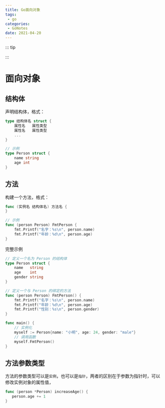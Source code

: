 ```yaml
---
title: Go面向对象
tags:
 - go
categories: 
 - GoNotes
date: 2021-04-20
---
```


::: tip

:::

# 面向对象

## 结构体

声明结构体，格式：

```go
type 结构体名 struct {
    属性名   属性类型
    属性名   属性类型
    ...
}

// 示例 
type Person struct {
    name string
    age int
}
```

## 方法

构建一个方法，格式：

```go
func (实例名 结构体名) 方法名 {
}

// 示例 
func (person Person) FmtPerson {
    fmt.Printf("名字：%s\n", person.name)
    fmt.Printf("年龄：%d\n", person.age)
}
```

完整示例

```go
// 定义一个名为 Person 的结构体
type Person struct {
	name   string
	age    int
	gender string
}

// 定义一个与 Person 的绑定的方法
func (person Person) FmtPerson() {
	fmt.Printf("名字：%s\n", person.name)
	fmt.Printf("年龄：%d\n", person.age)
	fmt.Printf("性别：%s\n", person.gender)
}

func main() {
	// 实例化
	myself := Person{name: "小明", age: 24, gender: "male"}
	// 调用函数
	myself.FmtPerson()
}
```

## 方法参数类型

方法的参数类型可以是`实例`，也可以是`指针`，两者的区别在于参数为指针时，可以修改实例对象的属性值，

```go
func (person *Person) increaseAge() {
   person.age += 1
}
```